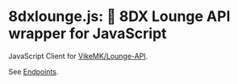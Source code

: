 # 8dxlounge.js: 🚙 8DX Lounge API wrapper for JavaScript

JavaScript Client for [VikeMK/Lounge-API](https://github.com/VikeMK/Lounge-API).

See [Endpoints](https://github.com/iamtakagi/8dxlounge.js/blob/master/docs/Endpoints.md).

